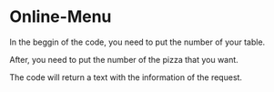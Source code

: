 # Online-Menu

In the beggin of the code, you need to put the number of your table.

After, you need to put the number of the pizza that you want.

The code will return a text with the information of the request.
